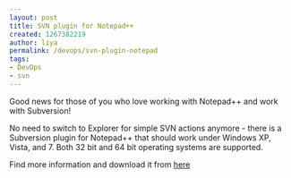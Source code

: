 ```yaml
---
layout: post
title: SVN plugin for Notepad++
created: 1267382219
author: liya
permalink: /devops/svn-plugin-notepad
tags:
- DevOps
- svn
---
```

<p>Good news for those of you who love working with Notepad++ and work with Subversion!</p>
<p>No need to switch to Explorer for simple SVN actions anymore - there is a Subversion plugin for Notepad++ that should work under Windows XP, Vista, and 7.  Both 32 bit and 64 bit  operating systems are supported.</p>
<p>Find more information and download it from <a href="http://www.switchonthecode.com/tech-news/notepadplusplus-subversion-plugin">here</a></p>
